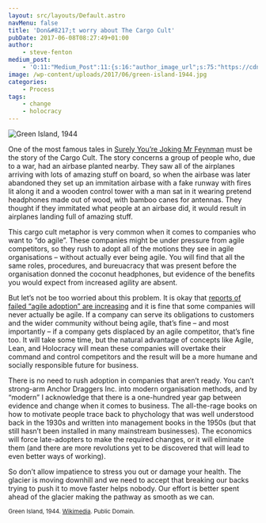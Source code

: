 ```yaml
---
layout: src/layouts/Default.astro
navMenu: false
title: 'Don&#8217;t worry about The Cargo Cult'
pubDate: 2017-06-08T08:27:49+01:00
author:
    - steve-fenton
medium_post:
    - 'O:11:"Medium_Post":11:{s:16:"author_image_url";s:75:"https://cdn-images-1.medium.com/fit/c/400/400/1*eXkhfEuF41g5W_xnc_ydLA.jpeg";s:10:"author_url";s:38:"https://medium.com/@steve.fenton.co.uk";s:11:"byline_name";N;s:12:"byline_email";N;s:10:"cross_link";s:3:"yes";s:2:"id";s:12:"9668a1d78ea0";s:21:"follower_notification";s:3:"yes";s:7:"license";s:19:"all-rights-reserved";s:14:"publication_id";s:2:"-1";s:6:"status";s:5:"draft";s:3:"url";s:51:"https://medium.com/@steve.fenton.co.uk/9668a1d78ea0";}'
image: /wp-content/uploads/2017/06/green-island-1944.jpg
categories:
    - Process
tags:
    - change
    - holocracy
---
```


![Green Island, 1944](/wp-content/uploads/2017/06/green-island-1944-1024x688.jpg)

One of the most famous tales in [Surely You’re Joking Mr Feynman](https://www.amazon.co.uk/Surely-Youre-Joking-Feynman-Adventures/dp/009917331X) must be the story of the Cargo Cult. The story concerns a group of people who, due to a war, had an airbase planted nearby. They saw all of the airplanes arriving with lots of amazing stuff on board, so when the airbase was later abandoned they set up an immitation airbase with a fake runway with fires lit along it and a wooden control tower with a man sat in it wearing pretend headphones made out of wood, with bamboo canes for antennas. They thought if they immitated what people at an airbase did, it would result in airplanes landing full of amazing stuff.

This cargo cult metaphor is very common when it comes to companies who want to “do agile”. These companies might be under pressure from agile competitors, so they rush to adopt all of the motions they see in agile organisations – without actually ever being agile. You will find that all the same roles, procedures, and bureuacracy that was present before the organisation donned the coconut headphones, but evidence of the benefits you would expect from increased agility are absent.

But let’s not be too worried about this problem. It is okay that [reports of failed “agile adoption” are increasing](https://www.stevefenton.co.uk/2015/07/software-development-method-adoption/) and it is fine that some companies will never actually be agile. If a company can serve its obligations to customers and the wider community without being agile, that’s fine – and most importantly – if a company gets displaced by an agile competitor, that’s fine too. It will take some time, but the natural advantage of concepts like Agile, Lean, and Holocracy will mean these companies will overtake their command and control competitors and the result will be a more humane and socially responsible future for business.

There is no need to rush adoption in companies that aren’t ready. You can’t strong-arm Anchor Draggers Inc. into modern organisation methods, and by “modern” I acknowledge that there is a one-hundred year gap between evidence and change when it comes to business. The all-the-rage books on how to motivate people trace back to phychology that was well understood back in the 1930s and written into management books in the 1950s (but that still hasn’t been installed in many mainstream businesses). The economics will force late-adopters to make the required changes, or it will eliminate them (and there are more revolutions yet to be discovered that will lead to even better ways of working).

So don’t allow impatience to stress you out or damage your health. The glacier is moving downhill and we need to accept that breaking our backs trying to push it to move faster helps nobody. Our effort is better spent ahead of the glacier making the pathway as smooth as we can.

<small>Green Island, 1944. [Wikimedia](https://commons.wikimedia.org/wiki/File:F4U-1A_Corsair_VF-17_on_Green_Island_1944.jpeg). Public Domain.</small>